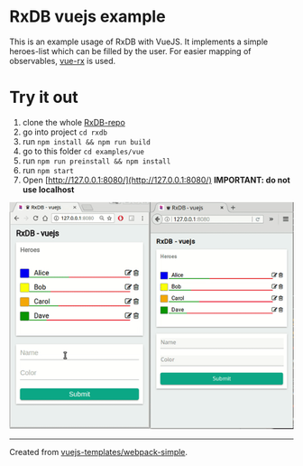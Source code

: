 # RxDB vuejs example

This is an example usage of RxDB with VueJS. It implements a simple heroes-list which can be filled by the user.
For easier mapping of observables, [vue-rx](https://github.com/vuejs/vue-rx) is used.

# Try it out
1. clone the whole [RxDB-repo](https://github.com/pubkey/rxdb)
2. go into project `cd rxdb`
3. run `npm install && npm run build`
4. go to this folder `cd examples/vue`
5. run `npm run preinstall && npm install`
6. run `npm start`
7. Open [http://127.0.0.1:8080/](http://127.0.0.1:8080/) **IMPORTANT: do not use localhost**

![video](./docs/vuejs.gif)


----
Created from [vuejs-templates/webpack-simple](https://github.com/vuejs-templates/webpack-simple).
